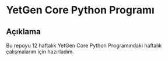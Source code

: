 # YetGen Core Python Programı
## Açıklama
Bu repoyu 12 haftalık YetGen Core Python Programındaki haftalık çalışmalarım için hazırladım.